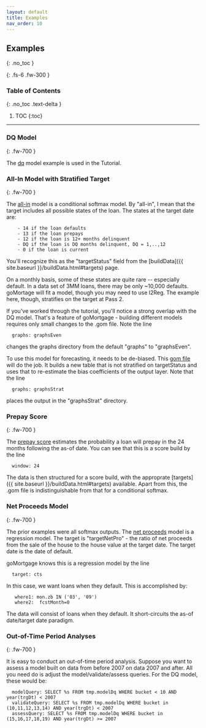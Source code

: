 ```yaml
---
layout: default
title: Examples
nav_order: 10
---
```


## Examples
{: .no_toc }

{: .fs-6 .fw-300 }

### Table of Contents
{: .no_toc .text-delta }

1. TOC
{:toc}
---

### DQ Model
{: .fw-700 }

The
<a href="https://github.com/invertedv/goMortgage/blob/master/scripts/dq.gom" target="_blank" rel="noopener noreferrer" >dq</a>
model example is used in the Tutorial. 

### All-In Model with Stratified Target
{: .fw-700 }

The 
<a href="https://github.com/invertedv/goMortgage/blob/master/scripts/allInEven.gom" target="_blank" rel="noopener noreferrer" >all-in</a>
model 
is a conditional softmax model. By "all-in", I mean that the target includes all possible states
of the loan. The states at the target date are:

        - 14 if the loan defaults
        - 13 if the loan prepays
        - 12 if the loan is 12+ months delinquent
        - DQ if the loan is DQ months delinquent, DQ = 1,..,12
        - 0 if the loan is current

You'll recognize this as the "targetStatus" field from the 
[buildData]({{ site.baseurl }}/buildData.html#targets) page.

On a monthly basis, some of these states are quite rare -- especially default. In a data set of 
3MM loans, there may be only ~10,000 defaults. goMortage will fit a model, though you may
need to use l2Reg. The example here, though, stratifies on the target at Pass 2. 

If you've worked through the tutorial, you'll notice a strong overlap with the DQ model.
That's a feature of goMortgage - building different models requires only small changes to the .gom file.
Note the line

      graphs: graphsEven

changes the graphs directory from the default "graphs" to "graphsEven". 

To use this model for forecasting, it needs to be de-biased.  This
<a href="https://github.com/invertedv/goMortgage/blob/master/scripts/allInEvenStrat.gom" target="_blank" rel="noopener noreferrer" >gom file</a>
will do the job.  It builds a new table that is not stratified on targetStatus and uses that
to re-estimate the bias coefficients of the output layer.
Note that the line

      graphs: graphsStrat

places the output in the "graphsStrat" directory.

### Prepay Score
{: .fw-700 }

The
<a href="https://github.com/invertedv/goMortgage/blob/master/scripts/prepayScore.gom" target="_blank" rel="noopener noreferrer" >prepay score</a>
estimates the probability a loan will prepay in the 24 months following the as-of date.
You can see that this is a score build by the line

      window: 24

The data is then structured for a score build, with the approprate 
[targets]({{ site.baseurl }}/buildData.html#targets) available.
Apart from this, the .gom file is indistinguishable from that for a conditional softmax.

### Net Proceeds Model
{: .fw-700 }

The prior examples were all softmax outputs. 
The <a href="https://github.com/invertedv/goMortgage/blob/master/scripts/netPro.gom" target="_blank" rel="noopener noreferrer" >net proceeds</a>
model is a regression model. 
The target is "targetNetPro" - the ratio of net proceeds from the sale of the house to the house
value at the target date.  The target date is the date of default.

goMortgage knows this is a regression model by the line

      target: cts

In this case, we want loans when they default.  This is accomplished by:

       where1: mon.zb IN ('03', '09')
       where2:  fcstMonth=0

The data will consist of loans when they default. It short-circuits the as-of date/target date paradigm.

### Out-of-Time Period Analyses
{: .fw-700 }

It is easy to conduct an out-of-time period analysis.  Suppose you want to assess a model built on data from
before 2007 on data 2007 and after. All you need do is adjust the model/validate/assess queries.  For the DQ
model, these would be:

      modelQuery: SELECT %s FROM tmp.modelDq WHERE bucket < 10 AND year(trgDt) < 2007
      validateQuery: SELECT %s FROM tmp.modelDq WHERE bucket in (10,11,12,13,14) AND year(trgDt) < 2007
      assessQuery: SELECT %s FROM tmp.modelDq WHERE bucket in (15,16,17,18,19) AND year(trgDt) >= 2007


